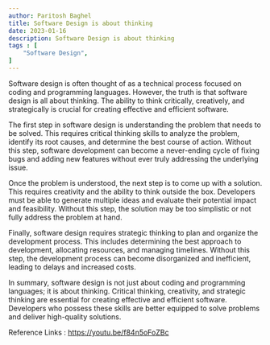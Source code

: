 ```yaml
---
author: Paritosh Baghel
title: Software Design is about thinking
date: 2023-01-16
description: Software Design is about thinking
tags : [
    "Software Design",
]
---
```


Software design is often thought of as a technical process focused on coding and programming languages. However, the truth is that software design is all about thinking. The ability to think critically, creatively, and strategically is crucial for creating effective and efficient software.

The first step in software design is understanding the problem that needs to be solved. This requires critical thinking skills to analyze the problem, identify its root causes, and determine the best course of action. Without this step, software development can become a never-ending cycle of fixing bugs and adding new features without ever truly addressing the underlying issue.

Once the problem is understood, the next step is to come up with a solution. This requires creativity and the ability to think outside the box. Developers must be able to generate multiple ideas and evaluate their potential impact and feasibility. Without this step, the solution may be too simplistic or not fully address the problem at hand.

Finally, software design requires strategic thinking to plan and organize the development process. This includes determining the best approach to development, allocating resources, and managing timelines. Without this step, the development process can become disorganized and inefficient, leading to delays and increased costs.

In summary, software design is not just about coding and programming languages; it is about thinking. Critical thinking, creativity, and strategic thinking are essential for creating effective and efficient software. Developers who possess these skills are better equipped to solve problems and deliver high-quality solutions.

Reference Links : https://youtu.be/f84n5oFoZBc